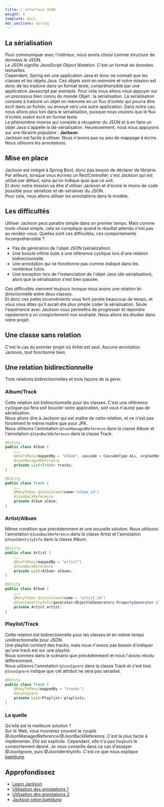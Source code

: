 ```yaml
---
title: L'interface JSON
weight: 4
template: docs
doc_sections: spring
---
```


## La sérialisation

Pour communiquer avec l'intérieur, nous avons choisi comme structure de données le JSON.  
Le JSON signifie *JavaScript Object Notation*. C'est un format de données textuelles.  
Cependant, Spring est une application Java et donc ne connaît que les classes et les objets Java.
Ces objets sont en mémoire et notre mission est donc de les traduire dans un format texte, compréhensible par une application Javascript par exemple.
Pour cela nous allons nous appuyer sur un processus bien connu du monde Objet : la sérialisation.
La sérialisation consiste à traduire un objet en mémoire en un flux d'octets qui pourra être écrit dans un fichier, ou envoyé vers une autre application.
Dans notre cas, nous allons plus loin dans le sérialisation, puisque nous voulons que le flux d'octets soient écrit en format texte.  
Le phénomène inverse qui consiste à récupérer du JSON et à en faire un objet Java s'appelle la dé-sérialisation.
Heureusement, nous nous appuyons sur une librairie populaire : **Jackson**.  
Jackson est facile à utiliser.
Nous n'avons pas ou peu de mappage à écrire.
Nous utilisons les annotations.  

## Mise en place

Jackson est intégré à Spring Boot, donc pas besoin de déclarer de librairie.
Par ailleurs, lorsque vous écrivez un RestController, c'est Jackson qui est utilisé par défaut, sans qu'on indique quoi que ce soit.  
Et donc notre mission va être d'utiliser Jackson et d'écrire le moins de code possible pour sérializer et dé-sérialiser du JSON.  
Pour cela, nous allons utiliser les annotations dans le modèle.

## Les difficultés

Utiliser Jackson peut paraître simple dans un premier temps.
Mais comme toute chose simple, cela se complique quand le résultat attendu n'est pas au rendez-vous.
Quelles sont ces difficultés, ces comportements incompréhensible ?

* Pas de génération de l'objet JSON (sérialization).
* Une boucle infinie suite à une référence cyclique lors d'une relation bidirectionnelle.
* Une annotation qui ne fonctionne pas comme indiqué dans les nombreux tutos.
* Une exception lors de l'instanciation de l'objet Java (dé-sérialisation), alors que la sérialisation s'est bien passée.

Ces difficultés viennent toujours lorsque nous avons une relation bi-directionnelle entre deux classes.  
Et donc ces petits inconvénients vous font perdre beaucoup de temps, et vous vous dites qu'il aurait été plus simple coder la sérialisation.
Seule l'expérience avec Jackson vous permettra de progresser et répondre rapidement à un comportement non souhaité.
Nous allons les étudier dans notre projet.

## Une classe sans relation

C'est le cas du premier projet où Artist est seul.
Aucune annotation Jackson, tout fonctionne bien.

## Une relation bidirectionnelle

Trois relations bidirectionnelles et trois façons de la gérer.

### Album/Track

Cette relation est bidirectionnelle pour les classes.
C'est une référence cyclique qui fera soit boucler votre application, soit vous n'aurez pas de sérialisation.  
Nous allons dire à Jackson qui est maître de cette relation, et ce n'est pas forcément le même maître que pour JPA.  
Nous utilisons l'annotation `@JsonManagedReference` dans la classe Album et l'annotation `@JsonBackReference` dans la classe Track.

```java
@Entity
public class Album {
    ...
    @OneToMany(mappedBy = "album", cascade = CascadeType.ALL, orphanRemoval=true, fetch=FetchType.EAGER)
    @JsonManagedReference
    private List<Track> tracks;
}
```

```java
@Entity
public class Track {
    ...
    @ManyToOne @JoinColumn(name="album_id")
    @JsonBackReference
    private Album album;
}
```

### Artist/Album

Même condition que précédemment et une nouvelle solution.
Nous utilisons l'annotation `@JsonBackReference` dans la classe Artist et l'annotation `@JsonIdentityInfo` dans la classe Album.

```java
@Entity
public class Artist {
    ...
    @OneToMany(mappedBy = "artist")
    @JsonBackReference
    private List<Album> albums;
}
```

```java
@Entity
public class Album {
    ...
    @ManyToOne @JoinColumn(name = "artist_id")
    @JsonIdentityInfo(generator=ObjectIdGenerators.PropertyGenerator.class, property="id")
    private Artist artist;
}
```

### Playlist/Track

Cette relation est bidirectionnelle pour les classes et en même temps unidirectionnelle pour JSON.  
Une playlist contient des tracks, mais nous n'avons pas besoin d'indiquer qu'une track est sur une playlist.  
Nous sommes dans le scénario que précédemment et nous l'avons résolu différemment.  
Nous utilisons l'annotation `@JsonIgnore` dans la classe Track et c'est tout.  
`@JsonIgnore` indique que cet attribut ne sera pas sérialisé.

```Java
@Entity
public class Track {
    @ManyToMany(mappedBy = "tracks")
    @JsonIgnore
    private List<Playlist> playlists;
}
```

### La quelle

Qu'elle est la meilleure solution ?  
Sur le Web, vous trouverez souvent le couple @JsonManagedReference/@JsonBackReference.
C'est la plus facile à implémenter. Elle est explicite.
Cependant, elle n'a pas toujours le comportement désiré.
Je vous conseille dans ce cas d'essayer @JsonIgnore, puis @JsonIdentityInfo.
C'est ce que nous explique [baeldung](https://www.baeldung.com/jackson-bidirectional-relationships-and-infinite-recursion).

## Approfondissez

* [Learn Jackson](https://www.tutorialspoint.com/jackson/index.htm)
* [Utilisation des annotations 1](https://www.baeldung.com/jackson-annotations)
* [Utilisation des annotations 2](https://www.baeldung.com/jackson-advanced-annotations)
* [Jackson selon baeldung](https://www.baeldung.com/jackson)
